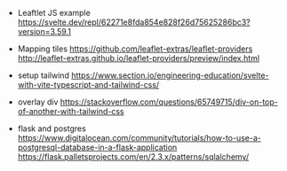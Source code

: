 - Leaftlet JS example
https://svelte.dev/repl/62271e8fda854e828f26d75625286bc3?version=3.59.1

- Mapping tiles
https://github.com/leaflet-extras/leaflet-providers
http://leaflet-extras.github.io/leaflet-providers/preview/index.html

- setup tailwind
https://www.section.io/engineering-education/svelte-with-vite-typescript-and-tailwind-css/

- overlay div
https://stackoverflow.com/questions/65749715/div-on-top-of-another-with-tailwind-css

- flask and postgres
https://www.digitalocean.com/community/tutorials/how-to-use-a-postgresql-database-in-a-flask-application
https://flask.palletsprojects.com/en/2.3.x/patterns/sqlalchemy/